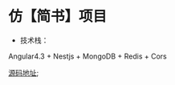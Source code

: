 # 仿【简书】项目

- 技术栈：

Angular4.3 + Nestjs + MongoDB + Redis + Cors

[源码地址](https://github.com/jiayisheji/jianshu);
